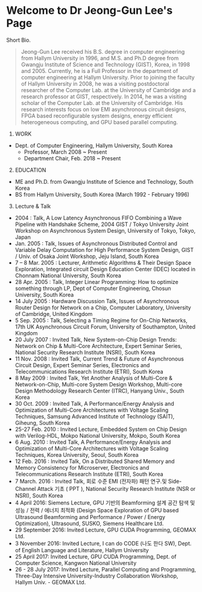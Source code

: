 Welcome to Dr Jeong-Gun Lee's Page
=============
Short Bio.
> Jeong-Gun Lee received his B.S. degree in computer engineering from Hallym University in 1996, and M.S. and Ph.D degree from Gwangju Institute of Science and Technology (GIST), Korea, in 1998 and 2005. Currently, he is a Full Professor in the department of computer engineering at Hallym University. Prior to joining the faculty of Hallym University in 2008, he was a visiting postdoctoral researcher of the Computer Lab. at the University of Cambridge and a research professor at GIST, respectively. In 2014, he was a visiting scholar of the Computer Lab. at the University of Cambridge. His research interests focus on low EMI asynchronous circuit designs, FPGA based reconfigurable system designs, energy efficient heterogeneous computing, and GPU based parallel computing.

1. WORK
- Dept. of Computer Engineering, Hallym University, South Korea
    - Professor, March 2008 ~ Present
    - Department Chair, Feb. 2018 ~ Present

2. EDUCATION
- ME and Ph.D. from Gwangju Institute of Science and Technology, South Korea
- BS from Hallym University, South Korea (March 1992 - February 1996)

3. Lecture & Talk 
 - 2004 : Talk, A Low Latency Asynchronous FIFO Combining a Wave Pipeline with Handshake Scheme, 2004 GIST / Tokyo University Joint Workshop on Asynchronous System Design, University of Tokyo, Tokyo, Japan
 - Jan. 2005 : Talk, Issues of Asynchronous Distributed Control and Variable Delay Computation for High Performance System Design, GIST / Univ. of Osaka Joint Workshop, Jeju Island, South Korea
  - 7 – 8 Mar. 2005 : Lecturer, Arithmetic Algorithms & Their Design Space Exploration, Integrated circuit Design Education Center (IDEC) located in Chonnam National University, South Korea
  - 28 Apr. 2005 : Talk, Integer Linear Programming: How to optimize something through LP, Dept of Computer Engineering, Chosun University, South Korea
  - 14 July 2005 : Hardware Discussion Talk, Issues of Asynchronous Router Design for Network on a Chip, Computer Laboratory, University of Cambridge, United Kingdom
  - 5 Sep. 2005 : Talk, Selecting a Timing Regime for On-Chip Networks, 17th UK Asynchronous Circuit Forum, University of Southampton, United Kingdom
  - 20 July 2007 : Invited Talk, New System-on-Chip Design Trends: Network on Chip & Multi-Core Architecture, Expert Seminar Series, National Security Research Institute (NSRI), South Korea
  - 11 Nov. 2008 : Invited Talk, Current Trend & Future of Asynchronous Circuit Design, Expert Seminar Series, Electronics and Telecommunications Research Institute (ETRI), South Korea
  - 8 May 2009 : Invited Talk, Yet Another Analysis of Multi-Core & Network-on-Chip, Multi-core System Design Workshop, Multi-core Design Methodology Research Center (ITRC), Hanyang Univ., South Korea
  - 30 Oct. 2009 : Invited Talk, A Performance/Energy Analysis and Optimization of Multi-Core Architectures with Voltage Scaling Techniques, Samsung Advanced Institute of Technology (SAIT), Giheung, South Korea
  - 25-27 Feb. 2010 : Invited Lecture, Embedded System on Chip Design with Verilog-HDL, Mokpo National University, Mokpo, South Korea
  - 6 Aug. 2010 : Invited Talk, A Performance/Energy Analysis and Optimization of Multi-Core Architectures with Voltage Scaling Techniques, Korea University, Seoul, South Korea
  - 12 Feb. 2016 : Invited Talk, On a Distributed Shared Memory and Memory Consistency for Microserver, Electronics and Telecommunications Research Institute (ETRI), South Korea
  - 7 March. 2016 : Invited Talk, 회로 수준 EMI (전자파) 패턴 연구.및 Side-Channel Attack 기초 ( PPT ), National Security Research Institute (NSR or NSRI), South Korea
  - 4 April 2016: Siemens Lecture, GPU 기반의 Beamforming 설계 공간 탐색 및 성능 / 전력 / 에너지 최적화 (Design Space Exploration of GPU based Ultrasound Beamforming and Performance / Power / Energy Optimization), Ultrasound, SUSKO, Siemens Healthcare Ltd.
  - 29 September 2016: Invited Lecture, GPU CUDA Programming, GEOMAX Ltd.
  - 3 November 2016: Invited Lecture, I can do CODE (나도 한다 SW), Dept. of English Language and Literature, Hallym University
  - 25 April 2017: Invited Lecture, GPU CUDA Programming, Dept. of Computer Science, Kangwon National University     
  - 26 - 28 July 2017: Invited Lecture, Parallel Computing and Programming, Three-Day Intensive University-Industry Collaboration Workshop, Hallym Univ. - GEOMAX Ltd.   

